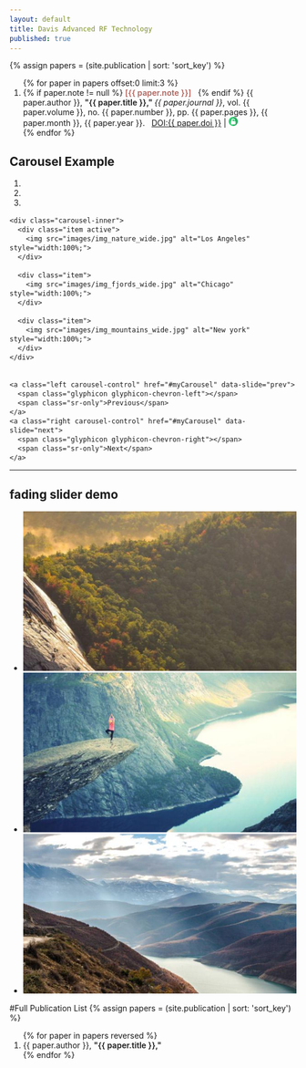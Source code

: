 ```yaml
---
layout: default
title: Davis Advanced RF Technology
published: true
---
```

{% assign papers = (site.publication | sort: 'sort_key') %}
<ol reversed>
	{% for paper in papers offset:0 limit:3 %}
		<li>     
    		{% if paper.note != null %}
				<span style='font-weight:600; color:#AD655F;'>[{{ paper.note }}]</span> &nbsp;
			{% endif %}
    		{{ paper.author }}, <span style='font-weight: 600;'>"{{ paper.title }}," </span> <i> {{ paper.journal }}</i>, vol. {{ paper.volume }}, no. {{ paper.number }}, pp. {{ paper.pages }}, {{ paper.month }}, {{ paper.year }}. &nbsp; <a href="http://dx.doi.org/{{ paper.doi }}">DOI:{{ paper.doi }}</a> | <a href = "/publication/{{ paper.bib_key}}.pdf" target = "_blank"> <img src = "/images/oa-icon.png"> </a> </li>
	{% endfor %}
</ol>

<!--

<h2>Automatic Slideshow</h2>
<p>Change image every 2 seconds:</p>

<div class="slideshow-container">

<div class="mySlides fade">
  <div class="numbertext">1 / 3</div>
  <img src="images/img_nature_wide.jpg" style="width:100%">
  <div class="text">Caption Text</div>
</div>

<div class="mySlides fade">
  <div class="numbertext">2 / 3</div>
  <img src="images/img_fjords_wide.jpg" style="width:100%">
  <div class="text">Caption Two</div>
</div>

<div class="mySlides fade">
  <div class="numbertext">3 / 3</div>
  <img src="images/img_mountains_wide.jpg" style="width:100%">
  <div class="text">Caption Three</div>
</div>

</div>
<br>

<div style="text-align:center">
  <span class="dot"></span>
  <span class="dot"></span>
  <span class="dot"></span>
</div>

<script>
var slideIndex = 0;
showSlides();

function showSlides() {
    var i;
    var slides = document.getElementsByClassName("mySlides");
    var dots = document.getElementsByClassName("dot");
    for (i = 0; i < slides.length; i++) {
       slides[i].style.display = "none";  
    }
    slideIndex++;
    if (slideIndex > slides.length) {slideIndex = 1}    
    for (i = 0; i < dots.length; i++) {
        dots[i].className = dots[i].className.replace(" active", "");
    }
    slides[slideIndex-1].style.display = "block";  
    dots[slideIndex-1].className += " active";
    setTimeout(showSlides, 4000); // Change image every 2 seconds
}
</script>

-->
<div class="container">
  <h2>Carousel Example</h2>  
  <div id="myCarousel" class="carousel slide" data-ride="carousel">
    <!-- Indicators -->
    <ol class="carousel-indicators">
      <li data-target="#myCarousel" data-slide-to="0" class="active"></li>
      <li data-target="#myCarousel" data-slide-to="1"></li>
      <li data-target="#myCarousel" data-slide-to="2"></li>
    </ol>

    <div class="carousel-inner">
      <div class="item active">
        <img src="images/img_nature_wide.jpg" alt="Los Angeles" style="width:100%;">
      </div>

      <div class="item">
        <img src="images/img_fjords_wide.jpg" alt="Chicago" style="width:100%;">
      </div>

      <div class="item">
        <img src="images/img_mountains_wide.jpg" alt="New york" style="width:100%;">
      </div>
    </div>


    <a class="left carousel-control" href="#myCarousel" data-slide="prev">
      <span class="glyphicon glyphicon-chevron-left"></span>
      <span class="sr-only">Previous</span>
    </a>
    <a class="right carousel-control" href="#myCarousel" data-slide="next">
      <span class="glyphicon glyphicon-chevron-right"></span>
      <span class="sr-only">Next</span>
    </a>
  </div>
</div>

<hr>

<div>
<h2> fading slider demo </h2>
	<div class="fading-slider">
		<ul>
			<li><img src="images/img_nature_wide.jpg" alt="Cats!"></li>
			<li><img src="images/img_fjords_wide.jpg" alt="Cats!"></li>
			<li><img src="images/img_mountains_wide.jpg" alt="Cats!"></li>
		</ul>
	</div>
	<script>
		$('.fading-slider').unslider({
			autoplay: true,
			arrows: false
		});
	</script>
</div>


#Full Publication List
{% assign papers = (site.publication | sort: 'sort_key') %}
<ol reversed>
  {% for paper in papers reversed %}
  <li> {{ paper.author }}, <span style='font-weight: 600;'>"{{ paper.title }}," </span> </li>
  {% endfor %}
</ol>
